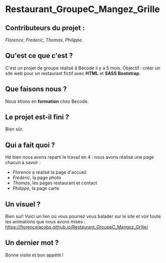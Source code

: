 # Restaurant_GroupeC_Mangez_Grille

## Contributeurs du projet :

_Florence_, _Frederic_, _Thomas_, _Philippe_.

## Qu'est ce que c'est ?

C'est un projet de groupe réalisé à Becode il y a 5 mois. Objectif : créer un site web pour un restaurant fictif avec **HTML** et **SASS** **Bootstrap**.

## Que faisons nous ?

Nous étions en **formation** chez Becode.

## Le projet est-il fini ?

Bien sûr.

## Qui a fait quoi ?

Hé bien nous avons reparti le travail en 4 : nous avons réalisé une page chacun à savoir :

- _Florence_ a réalisé la page d'accueil
- _Frederic_, la page photo
- _Thomas_, les pages restaurant et contact
- _Philippe_, la page carte

## Un visuel ?

Bien sur! Voici un lien où vous pourrez vous balader sur le site et voir toute les animations que nous avons mises : https://florencejacobs.github.io/Restaurant_GroupeC_Mangez_Grille/

## Un dernier mot ?

Bonne visite et bon appétit !
